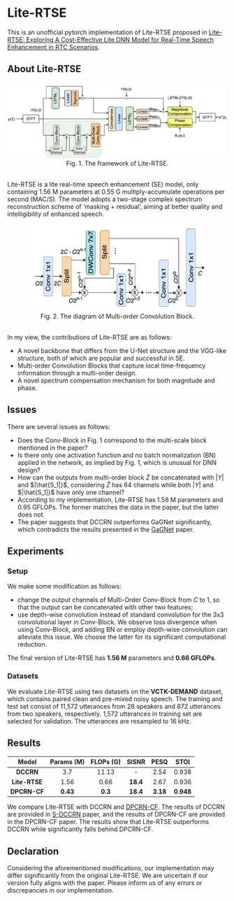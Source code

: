 # Lite-RTSE

This is an unofficial pytorch implementation of Lite-RTSE proposed in [Lite-RTSE: Exploring A Cost-Effective Lite DNN Model for Real-Time Speech Enhancement in RTC Scenarios](https://ieeexplore.ieee.org/document/10308952).

## About Lite-RTSE
<div align=center>
<img src=./pictures/Lite-RTSE.jpg#pic_center/><br>
Fig. 1. The framework of Lite-RTSE.
</div> <br>

Lite-RTSE is a lite real-time speech enhancement (SE) model, only containing 1.56 M
parameters at 0.55 G multiply-accumulate operations per second (MAC/S). The model adopts a two-stage complex spectrum reconstruction scheme of ‘masking + residual’, 
aiming at better quality and intelligibility of enhanced speech.

<div align=center>
<img src=./pictures/Multi-order%20Conv.jpg#pic_center width=400 height=200/><br>
Fig. 2. The diagram of Multi-order Convolution Block.
</div> <br>

In my view, the contributions of Lite-RTSE are as follows:
* A novel backbone that differs from the U-Net structure and the VGG-like structure, both of which are popular and successful in SE.
* Multi-order Convolution Blocks that capture local time-frequency information through a multi-order design.
* A novel spectrum compensation mechanism for both magnitude and phase.

## Issues
There are several issues as follows:
* Does the Conv-Block in Fig. 1 correspond to the multi-scale block mentioned in the paper?
* Is there only one activation function and no batch normalization (BN) applied in the network, as implied by Fig. 1, which is unusual for DNN design?
* How can the outputs from multi-order block $\tilde{Z}$ be concatenated with $|Y|$ and $|\hat{S_1|}$, considering $\tilde{Z}$ has 64 channels while both $|Y|$ and $|\hat{S_1|}$ have only one channel?
* According to my implementation, Lite-RTSE has 1.58 M parameters and 0.95 GFLOPs. The former matches the data in the paper, but the latter does not.
* The paper suggests that DCCRN outperforms GaGNet significantly, which contradicts the results presented in the [GaGNet](https://arxiv.org/abs/2106.11789) paper.

## Experiments
### Setup
We make some modification as follows:
* change the output channels of Multi-Order Conv-Block from $C$ to $1$, so that the output can be concatenated with other two features;
* use depth-wise convolution instead of standard convolution for the 3x3 convolutional layer in Conv-Block. We observe loss divergence when using Conv-Block, and adding BN or employ depth-wise convolution can alleviate this issue. We choose the latter for its significant computational reduction.

The final version of Lite-RTSE has **1.56 M** parameters and **0.66 GFLOPs**. 

### Datasets
We evaluate Lite-RTSE using two datasets on the **VCTK-DEMAND** dataset, which contains paired clean and pre-mixed noisy speech. The training and test set consist of 11,572 utterances from 28 speakers and 872
utterances from two speakers, respectively. 1,572 utterances in training set are selected for validation. The utterances are resampled to 16 kHz.

## Results
| **Model** | **Params (M)** | **FLOPs (G)** | **SISNR** | **PESQ** | **STOI** |
|:---------:|:--------------:|:-------------:|:---------:|:--------:|:--------:|
| **DCCRN**    | 3.7         | 11.13         | -         | 2.54     | 0.938    |
| **Lite-RTSE**| 1.56        | 0.66          | **18.4**  | 2.67     | 0.936    |
| **DPCRN-CF** | **0.43**    | **0.3**       | **18.4**  | **3.18** | **0.948**|

We compare Lite-RTSE with DCCRN and [DPCRN-CF](https://arxiv.org/abs/2306.00812). The results of DCCRN are provided in [S-DCCRN](https://ieeexplore.ieee.org/abstract/document/9747029) paper, and the results of DPCRN-CF are provided in the DPCRN-CF paper. The results show that Lite-RTSE outperforms DCCRN while significantly falls behind DPCRN-CF.

## Declaration
Considering the aforementioned modifications, our implementation may differ significantly from the original Lite-RTSE. We are uncertain if our version fully aligns with the paper. Please inform us of any errors or discrepancies in our implementation.

